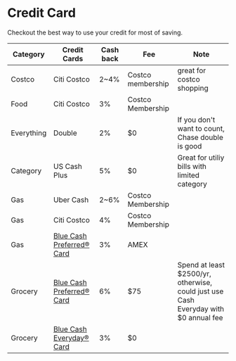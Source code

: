 # Credit Card

Checkout the best way to use your credit for most of saving.

| Category | Credit Cards | Cash back | Fee | Note |
| --- | --- | --- | --- | --- |
| Costco | Citi Costco | 2~4% | Costco membership | great for costco shopping |
| Food | Citi Costco | 3% | Costco Membership | |
| Everything | Double | 2% | $0 | If you don't want to count, Chase double is good |
| Category | US Cash Plus | 5% | $0 | Great for utiliy bills with limited category |
| Gas | Uber Cash | 2~6% | Costco Membership | |
| Gas | Citi Costco | 4% | Costco Membership | |
| Gas | [Blue Cash Preferred® Card](https://americanexpress.com/en-us/referral/blue-cash-preferred-credit-card?ref=WEIJILx4eI&xl=cp108t) | 3% | AMEX |
| Grocery | [Blue Cash Preferred® Card](https://americanexpress.com/en-us/referral/blue-cash-preferred-credit-card?ref=WEIJILx4eI&xl=cp108t) | 6% | $75 | Spend at least $2500/yr, otherwise, could just use Cash Everyday with $0 annual fee |
| Grocery | [Blue Cash Everyday® Card](https://www.americanexpress.com/us/credit-cards/card/blue-cash-everyday) | 3% | $0 | |
